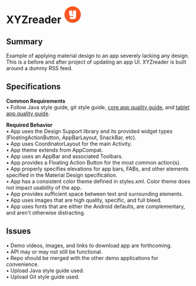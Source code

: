 # XYZreader ![alt text][launcher]


## Summary
Example of applying material design to an app severely lacking any design.  This is a before and after project of updating an app UI.  XYZreader is built around a dummy RSS feed.


## Specifications
**Common Requirements**  
•  Follow Java style guide, git style guide, [core app quality guide][1], and [tablet app quality guide][2].   

**Required Behavior**  
•  App uses the Design Support library and its provided widget types (FloatingActionButton, AppBarLayout, SnackBar, etc).  
•  App uses CoordinatorLayout for the main Activity.  
•  App theme extends from AppCompat.  
•  App uses an AppBar and associated Toolbars.  
•  App provides a Floating Action Button for the most common action(s).  
•  App properly specifies elevations for app bars, FABs, and other elements specified in the Material Design specification.  
•  App has a consistent color theme defined in styles.xml. Color theme does not impact usability of the app.  
•  App provides sufficient space between text and surrounding elements.  
•  App uses images that are high quality, specific, and full bleed.  
•  App uses fonts that are either the Android defaults, are complementary, and aren't otherwise distracting.  


## Issues
•  Demo videos, images, and links to download app are forthcoming.   
•  API may or may not still be functional.   
•  Repo should be merged with the other demo applications for convenience.  
•  Upload Java style guide used.  
•  Upload Git style guide used. 



[launcher]: https://github.com/DaceyE/xyzreader/blob/master/XYZReader/src/main/res/mipmap-mdpi/ic_launcher.png
[1]: https://developer.android.com/docs/quality-guidelines/core-app-quality
[2]: https://developer.android.com/docs/quality-guidelines/tablet-app-quality
